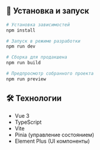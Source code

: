 ## 🚀 Установка и запуск

```bash
# Установка зависимостей
npm install

# Запуск в режиме разработки
npm run dev

# Сборка для продакшена
npm run build

# Предпросмотр собранного проекта
npm run preview
```

## 🛠 Технологии

- Vue 3
- TypeScript
- Vite
- Pinia (управление состоянием)
- Element Plus (UI компоненты)
